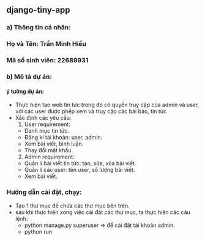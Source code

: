 ﻿## django-tiny-app 
 ### a) Thông tin cá nhân:
 ### Họ và Tên: Trần Minh Hiếu
 ### Mã số sinh viên: 22689931
 ### b) Mô tả dự án:
 #### ý tưởng dự án:
 - Thực hiện tạo web tin tức trong đó có quyền truy cập của admin và user, với các user được phếp xem và truy cập các bài báo, tin tức
 - Xác định các yêu cầu:
   1. User requirement:
     + Danh mục tin tức.
     + Đăng kí tài khoản: user, admin.
     + Xem bài viết, bình luận.
     + Thay đổi mật khẩu
   2. Admin requirement:
     + Quản lí bài viết tin tức: tạo, sửa, xóa bài viết.
     + Quản lí các user: tên user, số lượng bài viết.
     + Xem bài viết.
  ### Hướng dẫn cài đặt, chạy:
  - Tạo 1 thư mục để chứa các thư mục bên trên.
  - sau khi thực hiện xong việc cài đặt các thư mục, ta thực hiện các câu lệnh:
    + python manage.py superuser => để cài đặt tài khoản admin.
    + python run
 
